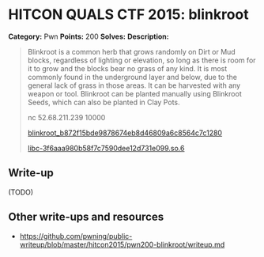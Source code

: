 # HITCON QUALS CTF 2015: blinkroot

**Category:** Pwn
**Points:** 200
**Solves:** 
**Description:**

> Blinkroot is a common herb that grows randomly on Dirt or Mud blocks, regardless of lighting or elevation, so long as there is room for it to grow and the blocks bear no grass of any kind. It is most commonly found in the underground layer and below, due to the general lack of grass in those areas. It can be harvested with any weapon or tool. Blinkroot can be planted manually using Blinkroot Seeds, which can also be planted in Clay Pots.
> 
> nc 52.68.211.239 10000
> 
> [blinkroot_b872f15bde9878674eb8d46809a6c8564c7c1280](blinkroot_b872f15bde9878674eb8d46809a6c8564c7c1280)
>
> [libc-3f6aaa980b58f7c7590dee12d731e099.so.6](libc-3f6aaa980b58f7c7590dee12d731e099.so.6)


## Write-up

(TODO)

## Other write-ups and resources

* <https://github.com/pwning/public-writeup/blob/master/hitcon2015/pwn200-blinkroot/writeup.md>
